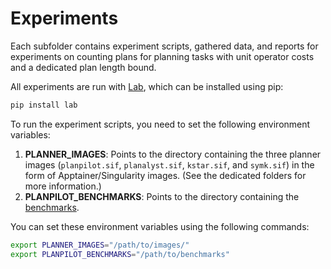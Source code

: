 # Experiments

Each subfolder contains experiment scripts, gathered data, and reports for experiments on counting plans for planning tasks with unit operator costs and a dedicated plan length bound.

All experiments are run with [Lab](https://lab.readthedocs.io/en/stable/downward.tutorial.html), which can be installed using pip:

```bash
pip install lab
```

To run the experiment scripts, you need to set the following environment variables:

1. **PLANNER_IMAGES**: Points to the directory containing the three planner images (`planpilot.sif`, `planalyst.sif`, `kstar.sif`, and `symk.sif`) in the form of Apptainer/Singularity images. (See the dedicated folders for more information.)
2. **PLANPILOT_BENCHMARKS**: Points to the directory containing the [benchmarks](../benchmarks).

You can set these environment variables using the following commands:

```bash
export PLANNER_IMAGES="/path/to/images/"
export PLANPILOT_BENCHMARKS="/path/to/benchmarks"
```
